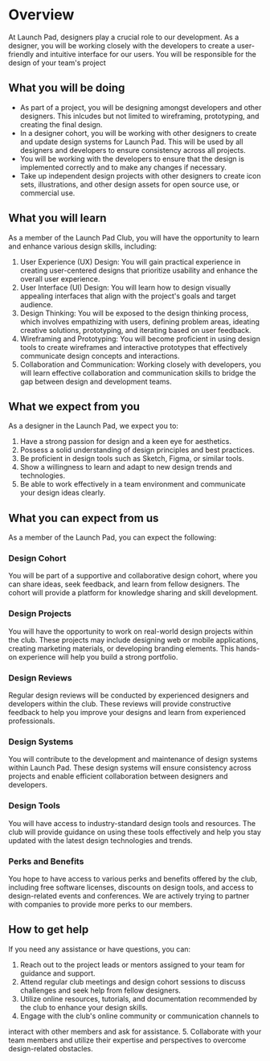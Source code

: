 <script>
import Tip from "$lib/components/blogComponents/Tip.svelte";
import HeadingIcon from "$lib/components/blogComponents/HeadingIcon.svelte";
</script>

# Overview

<Tip>
At Launch Pad, designers play a crucial role to our development. As a designer, you will be working closely with the developers to create a user-friendly and intuitive interface for our users. You will be responsible for the design of your team's project
</Tip>

## What you will be doing

- As part of a project, you will be designing amongst developers and other designers. This inlcudes but not limited to wireframing, prototyping, and creating the final design.
- In a designer cohort, you will be working with other designers to create and update design systems for Launch Pad. This will be used by all designers and developers to ensure consistency across all projects.
- You will be working with the developers to ensure that the design is implemented correctly and to make any changes if necessary.
- Take up independent design projects with other designers to create icon sets, illustrations, and other design assets for open source use, or commercial use.

## What you will learn



As a member of the Launch Pad Club, you will have the opportunity to learn and enhance various design skills, including:

1. User Experience (UX) Design: You will gain practical experience in creating user-centered designs that prioritize usability and enhance the overall user experience.
2. User Interface (UI) Design: You will learn how to design visually appealing interfaces that align with the project's goals and target audience.
3. Design Thinking: You will be exposed to the design thinking process, which involves empathizing with users, defining problem areas, ideating creative solutions, prototyping, and iterating based on user feedback.
4. Wireframing and Prototyping: You will become proficient in using design tools to create wireframes and interactive prototypes that effectively communicate design concepts and interactions.
5. Collaboration and Communication: Working closely with developers, you will learn effective collaboration and communication skills to bridge the gap between design and development teams.

## What we expect from you

As a designer in the Launch Pad, we expect you to:

1. Have a strong passion for design and a keen eye for aesthetics.
2. Possess a solid understanding of design principles and best practices.
3. Be proficient in design tools such as Sketch, Figma, or similar tools.
4. Show a willingness to learn and adapt to new design trends and technologies.
5. Be able to work effectively in a team environment and communicate your design ideas clearly.

## What you can expect from us

As a member of the Launch Pad, you can expect the following:

### Design Cohort

You will be part of a supportive and collaborative design cohort, where you can share ideas, seek feedback, and learn from fellow designers. The cohort will provide a platform for knowledge sharing and skill development.

### Design Projects

You will have the opportunity to work on real-world design projects within the club. These projects may include designing web or mobile applications, creating marketing materials, or developing branding elements. This hands-on experience will help you build a strong portfolio.

### Design Reviews

Regular design reviews will be conducted by experienced designers and developers within the club. These reviews will provide constructive feedback to help you improve your designs and learn from experienced professionals.

### Design Systems

You will contribute to the development and maintenance of design systems within Launch Pad. These design systems will ensure consistency across projects and enable efficient collaboration between designers and developers.

### Design Tools

You will have access to industry-standard design tools and resources. The club will provide guidance on using these tools effectively and help you stay updated with the latest design technologies and trends.

### Perks and Benefits <HeadingIcon/>

You hope to have access to various perks and benefits offered by the club, including free software licenses, discounts on design tools, and access to design-related events and conferences. We are actively trying to partner with companies to provide more perks to our members.

## How to get help

If you need any assistance or have questions, you can:

1. Reach out to the project leads or mentors assigned to your team for guidance and support.
2. Attend regular club meetings and design cohort sessions to discuss challenges and seek help from fellow designers.
3. Utilize online resources, tutorials, and documentation recommended by the club to enhance your design skills.
4. Engage with the club's online community or communication channels to

interact with other members and ask for assistance. 5. Collaborate with your team members and utilize their expertise and perspectives to overcome design-related obstacles.
